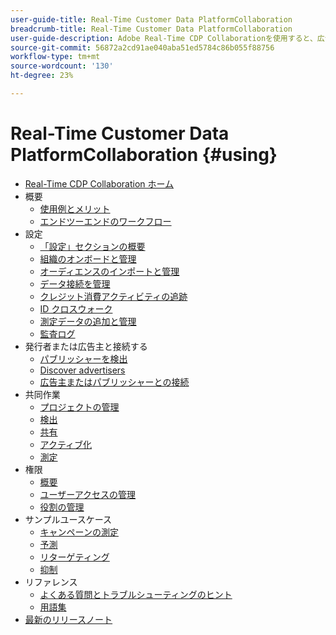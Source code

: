 ```yaml
---
user-guide-title: Real-Time Customer Data PlatformCollaboration
breadcrumb-title: Real-Time Customer Data PlatformCollaboration
user-guide-description: Adobe Real-Time CDP Collaborationを使用すると、広告主とパブリッシャーの間でシームレスで安全なデータ共有および共同作業が可能になり、リアルタイムのオーディエンスインサイトとパーソナライズされたマーケティング戦略が促進されます。
source-git-commit: 56872a2cd91ae040aba51ed5784c86b055f88756
workflow-type: tm+mt
source-wordcount: '130'
ht-degree: 23%

---
```



# Real-Time Customer Data PlatformCollaboration {#using}

* [Real-Time CDP Collaboration ホーム](./home.md)
* 概要
   * [使用例とメリット](./use-cases-benefits.md)
   * [エンドツーエンドのワークフロー](./end-to-end-workflow.md)
* 設定
   * [「設定」セクションの概要](./setup/setup-overview.md)
   * [組織のオンボードと管理](./setup/onboard-organization.md)
   * [オーディエンスのインポートと管理](./setup/onboard-audiences.md)
   * [データ接続を管理](./setup/manage-data-connection.md)
   * [クレジット消費アクティビティの追跡](/help/guide/setup/my-activity.md)
   * [ID クロスウォーク](./setup/identity-crosswalk.md)
   * [測定データの追加と管理](./setup/onboard-measurement-data.md)
   * [監査ログ](./setup/audit-logs.md)
* 発行者または広告主と接続する
   * [パブリッシャーを検出](./connect/discover-publishers.md)
   * [Discover advertisers](./connect/discover-advertisers.md)
   * [広告主またはパブリッシャーとの接続](./connect/establishing-connections.md)
* 共同作業
   * [プロジェクトの管理](./collaborate/manage-projects.md)
   * [検出](./collaborate/discover.md)
   * [共有](./collaborate/share.md)
   * [アクティブ化](./collaborate/activate.md)
   * [測定](./collaborate/measure.md)
* 権限
   * [概要](/help/guide/permissions/overview.md)
   * [ユーザーアクセスの管理](/help/guide/permissions/manage-user-access.md)
   * [役割の管理](/help/guide/permissions/manage-roles.md)
* サンプルユースケース
   * [キャンペーンの測定](./use-cases/campaign-measurement.md)
   * [予測](./use-cases/prospecting.md)
   * [リターゲティング](./use-cases/retargeting.md)
   * [抑制](./use-cases/suppression.md)
* リファレンス
   * [よくある質問とトラブルシューティングのヒント](./faqs/common-questions.md)
   * [用語集](./glossary.md)
* [最新のリリースノート](/help/guide/release-notes/latest.md)
